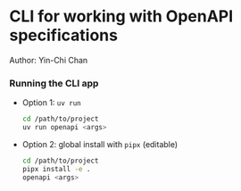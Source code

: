 # CLI for working with OpenAPI specifications

Author: Yin-Chi Chan

### Running the CLI app

- Option 1: `uv run`
    ```bash
    cd /path/to/project
    uv run openapi <args>
    ```
- Option 2: global install with `pipx` (editable)
  ```bash
  cd /path/to/project
  pipx install -e .
  openapi <args>
  ```
